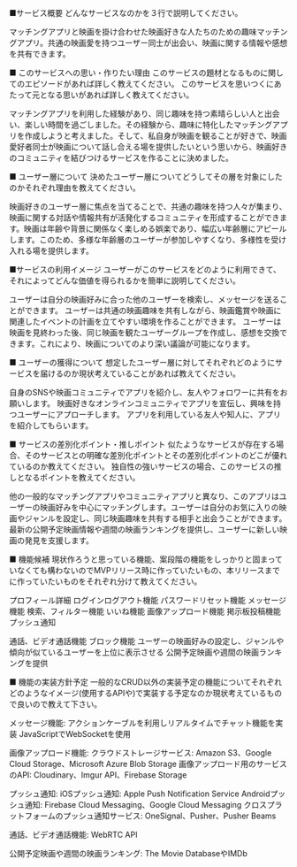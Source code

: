 ■サービス概要
どんなサービスなのかを３行で説明してください。

マッチングアプリと映画を掛け合わせた映画好きな人たちのための趣味マッチングアプリ。共通の映画愛を持つユーザー同士が出会い、映画に関する情報や感想を共有できます。


■ このサービスへの思い・作りたい理由
このサービスの題材となるものに関してのエピソードがあれば詳しく教えてください。
このサービスを思いつくにあたって元となる思いがあれば詳しく教えてください。

マッチングアプリを利用した経験があり、同じ趣味を持つ素晴らしい人と出会い、楽しい時間を過ごしました。その経験から、趣味に特化したマッチングアプリを作成しようと考えました。そして、私自身が映画を観ることが好きで、映画愛好者同士が映画について話し合える場を提供したいという思いから、映画好きのコミュニティを結びつけるサービスを作ることに決めました。

■ ユーザー層について
決めたユーザー層についてどうしてその層を対象にしたのかそれぞれ理由を教えてください。

映画好きのユーザー層に焦点を当てることで、共通の趣味を持つ人々が集まり、映画に関する対話や情報共有が活発化するコミュニティを形成することができます。映画は年齢や背景に関係なく楽しめる娯楽であり、幅広い年齢層にアピールします。このため、多様な年齢層のユーザーが参加しやすくなり、多様性を受け入れる場を提供します。


■サービスの利用イメージ
ユーザーがこのサービスをどのように利用できて、それによってどんな価値を得られるかを簡単に説明してください。

ユーザーは自分の映画好みに合った他のユーザーを検索し、メッセージを送ることができます。
ユーザーは共通の映画趣味を共有しながら、映画鑑賞や映画に関連したイベントの計画を立てやすい環境を作ることができます。
ユーザーは映画を見終わった後、同じ映画を観たユーザーグループを作成し、感想を交換できます。これにより、映画についてのより深い議論が可能になります。

■ ユーザーの獲得について
想定したユーザー層に対してそれぞれどのようにサービスを届けるのか現状考えていることがあれば教えてください。

自身のSNSや映画コミュニティでアプリを紹介し、友人やフォロワーに共有をお願いします。
映画好きなオンラインコミュニティでアプリを宣伝し、興味を持つユーザーにアプローチします。
アプリを利用している友人や知人に、アプリを紹介してもらいます。

■ サービスの差別化ポイント・推しポイント
似たようなサービスが存在する場合、そのサービスとの明確な差別化ポイントとその差別化ポイントのどこが優れているのか教えてください。
独自性の強いサービスの場合、このサービスの推しとなるポイントを教えてください。

他の一般的なマッチングアプリやコミュニティアプリと異なり、このアプリはユーザーの映画好みを中心にマッチングします。ユーザーは自分のお気に入りの映画やジャンルを設定し、同じ映画趣味を共有する相手と出会うことができます。
最新の公開予定映画情報や週間の映画ランキングを提供し、ユーザーに新しい映画の発見を支援します。



■ 機能候補
現状作ろうと思っている機能、案段階の機能をしっかりと固まっていなくても構わないのでMVPリリース時に作っていたいもの、本リリースまでに作っていたいものをそれぞれ分けて教えてください。

プロフィール詳細
ログインログアウト機能
パスワードリセット機能
メッセージ機能
検索、フィルター機能
いいね機能
画像アップロード機能
掲示板投稿機能
プッシュ通知

通話、ビデオ通話機能
ブロック機能
ユーザーの映画好みの設定し、ジャンルや傾向が似ているユーザーを上位に表示させる
公開予定映画や週間の映画ランキングを提供



■ 機能の実装方針予定
一般的なCRUD以外の実装予定の機能についてそれぞれどのようなイメージ(使用するAPIや)で実装する予定なのか現状考えているもので良いので教えて下さい。

メッセージ機能:
アクションケーブルを利用しリアルタイムでチャット機能を実装
JavaScriptでWebSocketを使用

画像アップロード機能:
クラウドストレージサービス: Amazon S3、Google Cloud Storage、Microsoft Azure Blob Storage
画像アップロード用のサービスのAPI: Cloudinary、Imgur API、Firebase Storage

プッシュ通知:
iOSプッシュ通知: Apple Push Notification Service
Androidプッシュ通知: Firebase Cloud Messaging、Google Cloud Messaging
クロスプラットフォームのプッシュ通知サービス: OneSignal、Pusher、Pusher Beams

通話、ビデオ通話機能:
WebRTC API

公開予定映画や週間の映画ランキング:
The Movie DatabaseやIMDb